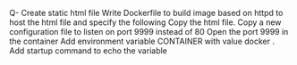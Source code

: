 Q- 
Create static html file 
Write Dockerfile to build image based on httpd to host the html file and 
specify the following 
Copy the html file. 
Copy a new configuration file to listen on port 9999 instead of 80 
Open the port 9999 in the container 
Add environment variable CONTAINER with value docker . 
Add startup command to echo the variable 
